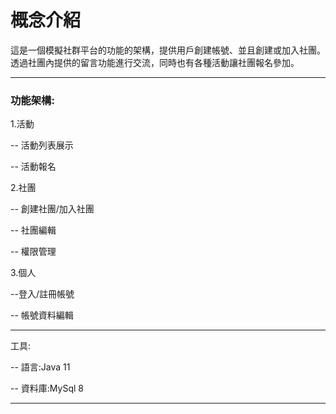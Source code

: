 <h1>概念介紹</h1>
這是一個模擬社群平台的功能的架構，提供用戶創建帳號、並且創建或加入社團。
透過社團內提供的留言功能進行交流，同時也有各種活動讓社團報名參加。
<hr>

<h3>功能架構:</h3>
<il>1.活動</il>
  <p>-- 活動列表展示
  <p>-- 活動報名
  
<il>2.社團</il>
  <p>-- 創建社團/加入社團
  <p>-- 社團編輯
  <p>-- 權限管理

 <il>3.個人</il>
  <p>--登入/註冊帳號
  <p>-- 帳號資料編輯
<hr>
<il>工具:</il>
  <p>-- 語言:Java 11
  <p>-- 資料庫:MySql 8
<hr>
